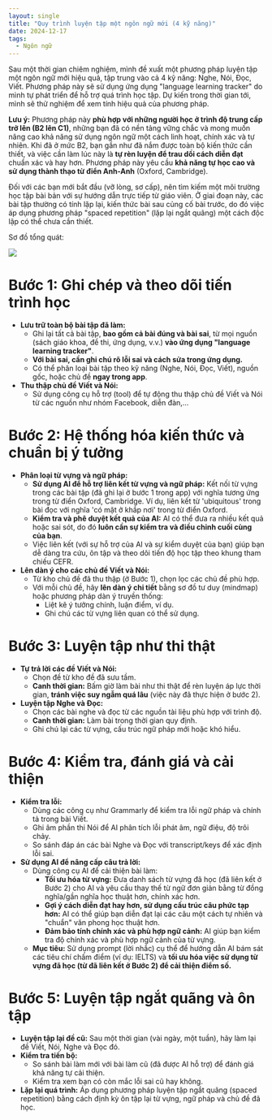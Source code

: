 ```yaml
---
layout: single
title: "Quy trình luyện tập một ngôn ngữ mới (4 kỹ năng)"
date: 2024-12-17
tags:
  - Ngôn ngữ
---
```


Sau một thời gian chiêm nghiệm, mình đề xuất một phương pháp luyện tập một ngôn ngữ mới hiệu quả, tập trung vào cả 4 kỹ năng: Nghe, Nói, Đọc, Viết. Phương pháp này sẽ sử dụng ứng dụng "language learning tracker" do mình tự phát triển để hỗ trợ quá trình học tập. Dự kiến trong thời gian tới, mình sẽ thử nghiệm để xem tính hiệu quả của phương pháp.

**Lưu ý:** Phương pháp này **phù hợp với những người học ở trình độ trung cấp trở lên (B2 lên C1)**, những bạn đã có nền tảng vững chắc và mong muốn nâng cao khả năng sử dụng ngôn ngữ một cách linh hoạt, chính xác và tự nhiên. Khi đã ở mức B2, bạn gần như đã nắm được toàn bộ kiến thức cần thiết, và việc cần làm lúc này là **tự rèn luyện để trau dồi cách diễn đạt** chuẩn xác và hay hơn. Phương pháp này yêu cầu **khả năng tự học cao và sử dụng thành thạo từ điển Anh-Anh** (Oxford, Cambridge).

Đối với các bạn mới bắt đầu (vỡ lòng, sơ cấp), nên tìm kiếm một môi trường học tập bài bản với sự hướng dẫn trực tiếp từ giáo viên. Ở giai đoạn này, các bài tập thường có tính lặp lại, kiến thức bài sau củng cố bài trước, do đó việc áp dụng phương pháp "spaced repetition" (lặp lại ngắt quãng) một cách độc lập có thể chưa cần thiết.

Sơ đồ tổng quát:

[![](https://mermaid.ink/img/pako:eNqNU01L3UAU_SuXWcdF8nZvUdCXtygVEXy4MOliTGImkExCnAgiLoqLrgrtqnRReM8ixRap4i6DuBj1f8w_6XxkpK_WYlY5ufecc--ZyRFK6jRDY5S3uCEwC2MK6ln1o_WHyw5YK_kvYLWYU9iV_AvsinkBTPYXDWzkJPPg7qPkHxIPNsR14cF2IftbBnefxDcoxbx6O8gF0YwoNWKICZH8u-qR_J0jHIi5URj61_xok4hTCmUt-4U25D_hQPIrmptWmuuxGiIWjWME0br4QSHVk4ob5VFDIhbJC8wmfjRT0nrXXk0t-dfCUv9LUn7doeTv6ZCGYZh0dC6m3UYzEEI_elNIflIpH6xdPhfPSIdBtCX5BaSSn6l9V1-bQU6AqkBySGR_pt1Ou6WBn5EaPTX993hT_699ShO8jSC5P3dtwZ-CTJvai6Hq7ubAysordYLuJC0M3EVYgmsWTnx3EgaGvovMwmBJeRK4E7DVkUvNwKnjjpbg1HKngVtjqCIPVVlb4SJVv8CRLsaIkazKYjRWr2m2h7uSxSimx6oVd6zeOqQJGrO2yzzU1l1O0HgPl_sKdU2KWRYWWP1K1ePXBtOdunb4-DcZYlTs?type=png)](https://mermaid.live/edit#pako:eNqNU01L3UAU_SuXWcdF8nZvUdCXtygVEXy4MOliTGImkExCnAgiLoqLrgrtqnRReM8ixRap4i6DuBj1f8w_6XxkpK_WYlY5ufecc--ZyRFK6jRDY5S3uCEwC2MK6ln1o_WHyw5YK_kvYLWYU9iV_AvsinkBTPYXDWzkJPPg7qPkHxIPNsR14cF2IftbBnefxDcoxbx6O8gF0YwoNWKICZH8u-qR_J0jHIi5URj61_xok4hTCmUt-4U25D_hQPIrmptWmuuxGiIWjWME0br4QSHVk4ob5VFDIhbJC8wmfjRT0nrXXk0t-dfCUv9LUn7doeTv6ZCGYZh0dC6m3UYzEEI_elNIflIpH6xdPhfPSIdBtCX5BaSSn6l9V1-bQU6AqkBySGR_pt1Ou6WBn5EaPTX993hT_699ShO8jSC5P3dtwZ-CTJvai6Hq7ubAysordYLuJC0M3EVYgmsWTnx3EgaGvovMwmBJeRK4E7DVkUvNwKnjjpbg1HKngVtjqCIPVVlb4SJVv8CRLsaIkazKYjRWr2m2h7uSxSimx6oVd6zeOqQJGrO2yzzU1l1O0HgPl_sKdU2KWRYWWP1K1ePXBtOdunb4-DcZYlTs)

# Bước 1: Ghi chép và theo dõi tiến trình học

- **Lưu trữ toàn bộ bài tập đã làm:**
  - Ghi lại tất cả bài tập, **bao gồm cả bài đúng và bài sai**, từ mọi nguồn (sách giáo khoa, đề thi, ứng dụng, v.v.) **vào ứng dụng "language learning tracker"**.
  - **Với bài sai, cần ghi chú rõ lỗi sai và cách sửa trong ứng dụng.**
  - Có thể phân loại bài tập theo kỹ năng (Nghe, Nói, Đọc, Viết), nguồn gốc, hoặc chủ đề **ngay trong app**.
- **Thu thập chủ đề Viết và Nói:**
  - Sử dụng công cụ hỗ trợ (tool) để tự động thu thập chủ đề Viết và Nói từ các nguồn như nhóm Facebook, diễn đàn,...

# Bước 2: Hệ thống hóa kiến thức và chuẩn bị ý tưởng

- **Phân loại từ vựng và ngữ pháp:**
  - **Sử dụng AI để hỗ trợ liên kết từ vựng và ngữ pháp:** Kết nối từ vựng trong các bài tập (đã ghi lại ở bước 1 trong app) với nghĩa tương ứng trong từ điển Oxford, Cambridge. Ví dụ, liên kết từ 'ubiquitous' trong bài đọc với nghĩa 'có mặt ở khắp nơi' trong từ điển Oxford.
  - **Kiểm tra và phê duyệt kết quả của AI:** AI có thể đưa ra nhiều kết quả hoặc sai sót, do đó **luôn cần sự kiểm tra và điều chỉnh cuối cùng của bạn**.
  - Việc liên kết (với sự hỗ trợ của AI và sự kiểm duyệt của bạn) giúp bạn dễ dàng tra cứu, ôn tập và theo dõi tiến độ học tập theo khung tham chiếu CEFR.
- **Lên dàn ý cho các chủ đề Viết và Nói:**
  - Từ kho chủ đề đã thu thập (ở Bước 1), chọn lọc các chủ đề phù hợp.
  - Với mỗi chủ đề, hãy **lên dàn ý chi tiết** bằng sơ đồ tư duy (mindmap) hoặc phương pháp dàn ý truyền thống:
    - Liệt kê ý tưởng chính, luận điểm, ví dụ.
    - Ghi chú các từ vựng liên quan có thể sử dụng.

# Bước 3: Luyện tập như thi thật

- **Tự trả lời các đề Viết và Nói:**
  - Chọn đề từ kho đề đã sưu tầm.
  - **Canh thời gian:** Bấm giờ làm bài như thi thật để rèn luyện áp lực thời gian, **tránh việc suy ngẫm quá lâu** (việc này đã thực hiện ở bước 2).
- **Luyện tập Nghe và Đọc:**
  - Chọn các bài nghe và đọc từ các nguồn tài liệu phù hợp với trình độ.
  - **Canh thời gian:** Làm bài trong thời gian quy định.
  - Ghi chú lại các từ vựng, cấu trúc ngữ pháp mới hoặc khó hiểu.

# Bước 4: Kiểm tra, đánh giá và cải thiện

- **Kiểm tra lỗi:**
  - Dùng các công cụ như Grammarly để kiểm tra lỗi ngữ pháp và chính tả trong bài Viết.
  - Ghi âm phần thi Nói để AI phân tích lỗi phát âm, ngữ điệu, độ trôi chảy.
  - So sánh đáp án các bài Nghe và Đọc với transcript/keys để xác định lỗi sai.
- **Sử dụng AI để nâng cấp câu trả lời:**
  - Dùng công cụ AI để cải thiện bài làm:
    - **Tối ưu hóa từ vựng:** Đưa danh sách từ vựng đã học (đã liên kết ở Bước 2) cho AI và yêu cầu thay thế từ ngữ đơn giản bằng từ đồng nghĩa/gần nghĩa học thuật hơn, chính xác hơn.
    - **Gợi ý cách diễn đạt hay hơn, sử dụng cấu trúc câu phức tạp hơn:** AI có thể giúp bạn diễn đạt lại các câu một cách tự nhiên và "chuẩn" văn phong học thuật hơn.
    - **Đảm bảo tính chính xác và phù hợp ngữ cảnh:** AI giúp bạn kiểm tra độ chính xác và phù hợp ngữ cảnh của từ vựng.
  - **Mục tiêu:** Sử dụng prompt (lời nhắc) cụ thể để hướng dẫn AI bám sát các tiêu chí chấm điểm (ví dụ: IELTS) và **tối ưu hóa việc sử dụng từ vựng đã học (từ đã liên kết ở Bước 2) để cải thiện điểm số.**

# Bước 5: Luyện tập ngắt quãng và ôn tập

- **Luyện tập lại đề cũ:** Sau một thời gian (vài ngày, một tuần), hãy làm lại đề Viết, Nói, Nghe và Đọc đó.
- **Kiểm tra tiến bộ:**
  - So sánh bài làm mới với bài làm cũ (đã được AI hỗ trợ) để đánh giá khả năng tự cải thiện.
  - Kiểm tra xem bạn có còn mắc lỗi sai cũ hay không.
- **Lặp lại quá trình:** Áp dụng phương pháp luyện tập ngắt quãng (spaced repetition) bằng cách định kỳ ôn tập lại từ vựng, ngữ pháp và chủ đề đã học.
